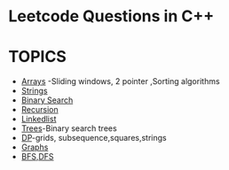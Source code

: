 # Leetcode Questions in C++
# TOPICS
- [Arrays](#arrays) -Sliding windows, 2 pointer ,Sorting algorithms 
- [Strings](#strings)
- [Binary Search](#binary-search)
- [Recursion](#recursion)
- [Linkedlist](#linkedlist)
- [Trees](#trees)-Binary search trees
- [DP](#dp)-grids, subsequence,squares,strings
- [Graphs](#graphs)
- [BFS,DFS](#bfs,#dfs)

